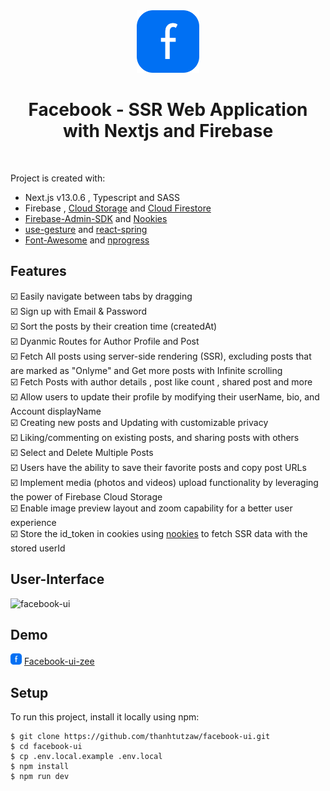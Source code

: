 
<div align="center">
<img src="public/logo.svg" width="100" height="100" alt="logo" title="logo" /></div>
<h1 align="center" >Facebook - SSR Web Application with Nextjs and Firebase</h1>
<br />

Project is created with:
* Next.js v13.0.6 , Typescript and SASS
* Firebase , [Cloud Storage](https://firebase.google.com/docs/storage/web/start) and [Cloud Firestore](https://firebase.google.com/docs/firestore)
* [Firebase-Admin-SDK](https://www.npmjs.com/package/firebase-admin) and [Nookies](https://www.npmjs.com/package/nookies)
* [use-gesture](https://www.npmjs.com/package/@use-gesture/react) and [react-spring](https://www.npmjs.com/package/react-spring)
* [Font-Awesome](https://fontawesome.com) and [nprogress](https://www.npmjs.com/package/nprogress)

## Features
:ballot_box_with_check:	Easily navigate between tabs by dragging \
:ballot_box_with_check:	Sign up with Email & Password \
:ballot_box_with_check:	Sort the posts by their creation time (createdAt)\
:ballot_box_with_check:	Dyanmic Routes for Author Profile and Post \
:ballot_box_with_check:	Fetch All posts using server-side rendering (SSR), excluding posts that are marked as "Onlyme" and Get more posts with Infinite scrolling \
:ballot_box_with_check:	Fetch Posts with author details , post like count , shared post and more \
:ballot_box_with_check:	Allow users to update their profile by modifying their userName, bio, and Account displayName \
:ballot_box_with_check: Creating new posts and Updating with customizable privacy \
:ballot_box_with_check: Liking/commenting on existing posts, and sharing posts with others \
:ballot_box_with_check:	Select and Delete Multiple Posts\
:ballot_box_with_check:	Users have the ability to save their favorite posts and copy post URLs \
:ballot_box_with_check:	Implement media (photos and videos) upload functionality by leveraging the power of Firebase Cloud Storage \
:ballot_box_with_check: Enable image preview layout and zoom capability for a better user experience \
:ballot_box_with_check:	Store the id_token in cookies using [nookies](https://www.npmjs.com/package/nookies) to fetch SSR data with the stored userId

## User-Interface
![facebook-ui](https://github.com/thanhtutzaw/facebook-ui/assets/71011043/aebfa8bd-d6d4-4879-8074-023d83647ab4)

## Demo
<img src="public/logo.svg" width="18" height="18" alt="logo" title="logo" />  [Facebook-ui-zee](https://facebook-ui-zee.vercel.app/)

## Setup
To run this project, install it locally using npm:

```
$ git clone https://github.com/thanhtutzaw/facebook-ui.git
$ cd facebook-ui
$ cp .env.local.example .env.local
$ npm install
$ npm run dev
```
